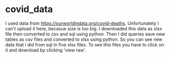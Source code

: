 # covid_data
I used data from https://ourworldindata.org/covid-deaths. Unfortunately I can't upload it here, becasue size is too big.
I downloaded this data as xlsx file then converted to csv and sql using python. Then I did queries save new tables as csv files and converted to xlsx using python.
So you can see new data that i did from sql in five xlsx files.
To see this files you have to click on it and download by clicking 'view raw'.
